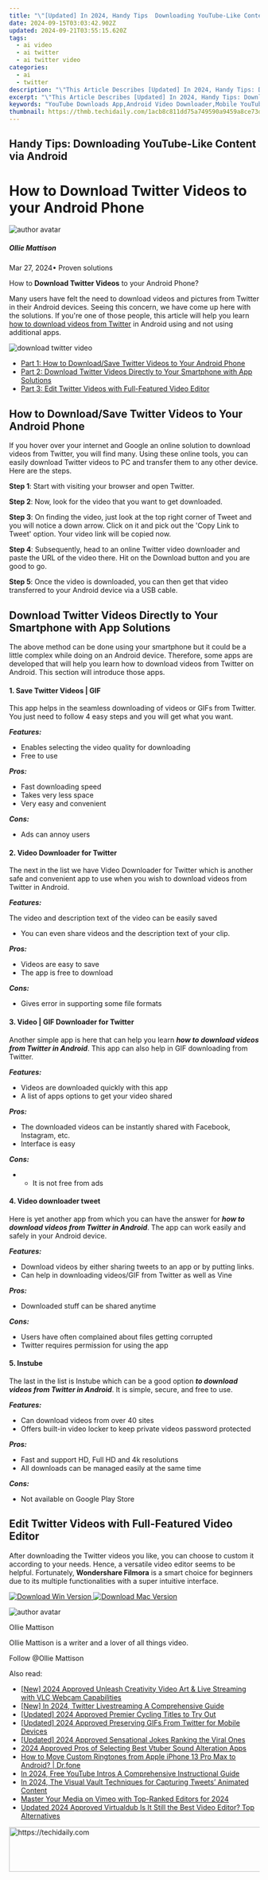 ```yaml
---
title: "\"[Updated] In 2024, Handy Tips  Downloading YouTube-Like Content via Android\""
date: 2024-09-15T03:03:42.902Z
updated: 2024-09-21T03:55:15.620Z
tags:
  - ai video
  - ai twitter
  - ai twitter video
categories:
  - ai
  - twitter
description: "\"This Article Describes [Updated] In 2024, Handy Tips: Downloading YouTube-Like Content via Android\""
excerpt: "\"This Article Describes [Updated] In 2024, Handy Tips: Downloading YouTube-Like Content via Android\""
keywords: "YouTube Downloads App,Android Video Downloader,Mobile YouTube Copy,Save YouTube Videos,Download YouTube Files,Android Media Extractor,Offline YouTube Content"
thumbnail: https://thmb.techidaily.com/1acb8c811dd75a749590a9459a8ce73dd17ec95c9b2687aeea798f4dbe27d8a4.jpg
---
```


## Handy Tips: Downloading YouTube-Like Content via Android

# How to Download Twitter Videos to your Android Phone

![author avatar](https://images.wondershare.com/filmora/article-images/ollie-mattison.jpg)

##### Ollie Mattison

 Mar 27, 2024• Proven solutions

How to **Download Twitter Videos** to your Android Phone?

Many users have felt the need to download videos and pictures from Twitter in their Android devices. Seeing this concern, we have come up here with the solutions. If you're one of those people, this article will help you learn [how to download videos from Twitter](https://tools.techidaily.com/wondershare/filmora/download/) in Android using and not using additional apps.

![download twitter video](https://images.wondershare.com/filmora/article-images/unfollow-apps-twitter.jpg)

* [Part 1: How to Download/Save Twitter Videos to Your Android Phone](#part1)
* [Part 2: Download Twitter Videos Directly to Your Smartphone with App Solutions](#part2)
* [Part 3: Edit Twitter Videos with Full-Featured Video Editor](#part3)

## How to Download/Save Twitter Videos to Your Android Phone

If you hover over your internet and Google an online solution to download videos from Twitter, you will find many. Using these online tools, you can easily download Twitter videos to PC and transfer them to any other device. Here are the steps.

**Step 1**: Start with visiting your browser and open Twitter.

**Step 2**: Now, look for the video that you want to get downloaded.

**Step 3**: On finding the video, just look at the top right corner of Tweet and you will notice a down arrow. Click on it and pick out the 'Copy Link to Tweet' option. Your video link will be copied now.

**Step 4**: Subsequently, head to an online Twitter video downloader and paste the URL of the video there. Hit on the Download button and you are good to go.

**Step 5**: Once the video is downloaded, you can then get that video transferred to your Android device via a USB cable.

## Download Twitter Videos Directly to Your Smartphone with App Solutions

The above method can be done using your smartphone but it could be a little complex while doing on an Android device. Therefore, some apps are developed that will help you learn how to download videos from Twitter on Android. This section will introduce those apps.

#### 1\. Save Twitter Videos | GIF

This app helps in the seamless downloading of videos or GIFs from Twitter. You just need to follow 4 easy steps and you will get what you want.

**_Features:_**

* Enables selecting the video quality for downloading
* Free to use

**_Pros:_**

* Fast downloading speed
* Takes very less space
* Very easy and convenient

**_Cons:_**

* Ads can annoy users

#### 2\. Video Downloader for Twitter

The next in the list we have Video Downloader for Twitter which is another safe and convenient app to use when you wish to download videos from Twitter in Android.

**_Features:_**

The video and description text of the video can be easily saved

* You can even share videos and the description text of your clip.

**_Pros:_**

* Videos are easy to save
* The app is free to download

**_Cons:_**

* Gives error in supporting some file formats

#### 3\. Video | GIF Downloader for Twitter

Another simple app is here that can help you learn **_how to download videos from Twitter in Android_**. This app can also help in GIF downloading from Twitter.

**_Features:_**

* Videos are downloaded quickly with this app
* A list of apps options to get your video shared

**_Pros:_**

* The downloaded videos can be instantly shared with Facebook, Instagram, etc.
* Interface is easy

**_Cons:_**

* * It is not free from ads

#### 4\. Video downloader tweet

Here is yet another app from which you can have the answer for **_how to download videos from Twitter in Android_**. The app can work easily and safely in your Android device.

**_Features:_**

* Download videos by either sharing tweets to an app or by putting links.
* Can help in downloading videos/GIF from Twitter as well as Vine

**_Pros:_**

* Downloaded stuff can be shared anytime

**_Cons:_**

* Users have often complained about files getting corrupted
* Twitter requires permission for using the app

#### 5\. Instube

The last in the list is Instube which can be a good option **_to download videos from Twitter in Android_**. It is simple, secure, and free to use.

**_Features:_**

* Can download videos from over 40 sites
* Offers built-in video locker to keep private videos password protected

**_Pros:_**

* Fast and support HD, Full HD and 4k resolutions
* All downloads can be managed easily at the same time

**_Cons:_**

* Not available on Google Play Store

## Edit Twitter Videos with Full-Featured Video Editor

After downloading the Twitter videos you like, you can choose to custom it according to your needs. Hence, a versatile video editor seems to be helpful. Fortunately, **Wondershare Filmora** is a smart choice for beginners due to its multiple functionalities with a super intuitive interface.

[![Download Win Version](https://images.wondershare.com/filmora/guide/download-btn-win.jpg) ](https://tools.techidaily.com/wondershare/filmora/download/) [![Download Mac Version](https://images.wondershare.com/filmora/guide/download-btn-mac.jpg) ](https://tools.techidaily.com/wondershare/filmora/download/)

![author avatar](https://images.wondershare.com/filmora/article-images/ollie-mattison.jpg)

Ollie Mattison

Ollie Mattison is a writer and a lover of all things video.

Follow @Ollie Mattison

<ins class="adsbygoogle"
      style="display:block"
      data-ad-client="ca-pub-7571918770474297"
      data-ad-slot="8358498916"
      data-ad-format="auto"
      data-full-width-responsive="true"></ins>

<span class="atpl-alsoreadstyle">Also read:</span>
<div><ul>
<li><a href="https://remote-screen-capture.techidaily.com/new-2024-approved-unleash-creativity-video-art-and-live-streaming-with-vlc-webcam-capabilities/"><u>[New] 2024 Approved Unleash Creativity Video Art & Live Streaming with VLC Webcam Capabilities</u></a></li>
<li><a href="https://twitter-videos.techidaily.com/new-in-2024-twitter-livestreaming-a-comprehensive-guide/"><u>[New] In 2024, Twitter Livestreaming A Comprehensive Guide</u></a></li>
<li><a href="https://video-capture.techidaily.com/updated-2024-approved-premier-cycling-titles-to-try-out/"><u>[Updated] 2024 Approved Premier Cycling Titles to Try Out</u></a></li>
<li><a href="https://twitter-videos.techidaily.com/updated-2024-approved-preserving-gifs-from-twitter-for-mobile-devices/"><u>[Updated] 2024 Approved Preserving GIFs From Twitter for Mobile Devices</u></a></li>
<li><a href="https://twitter-videos.techidaily.com/updated-2024-approved-sensational-jokes-ranking-the-viral-ones/"><u>[Updated] 2024 Approved Sensational Jokes Ranking the Viral Ones</u></a></li>
<li><a href="https://extra-support.techidaily.com/2024-approved-pros-of-selecting-best-vtuber-sound-alteration-apps/"><u>2024 Approved Pros of Selecting Best Vtuber Sound Alteration Apps</u></a></li>
<li><a href="https://iphone-transfer.techidaily.com/how-to-move-custom-ringtones-from-apple-iphone-13-pro-max-to-android-drfone-by-drfone-transfer-from-ios/"><u>How to Move Custom Ringtones from Apple iPhone 13 Pro Max to Android? | Dr.fone</u></a></li>
<li><a href="https://youtube-zero.techidaily.com/24-free-youtube-intros-a-comprehensive-instructional-guide/"><u>In 2024, Free YouTube Intros A Comprehensive Instructional Guide</u></a></li>
<li><a href="https://twitter-videos.techidaily.com/in-2024-the-visual-vault-techniques-for-capturing-tweets-animated-content/"><u>In 2024, The Visual Vault Techniques for Capturing Tweets’ Animated Content</u></a></li>
<li><a href="https://vimeo-videos.techidaily.com/master-your-media-on-vimeo-with-top-ranked-editors-for-2024/"><u>Master Your Media on Vimeo with Top-Ranked Editors for 2024</u></a></li>
<li><a href="https://smart-video-creator.techidaily.com/updated-2024-approved-virtualdub-is-it-still-the-best-video-editor-top-alternatives/"><u>Updated 2024 Approved Virtualdub Is It Still the Best Video Editor? Top Alternatives</u></a></li>
</ul></div>

<!-- affiliate ads begin -->
<a href="https://appsumo.8odi.net/c/5597632/2118306/7443" target="_top" id="2118306">
  <img src="//a.impactradius-go.com/display-ad/7443-2118306" border="0" alt="https://techidaily.com" width="728" height="90"/>
</a>
<img height="0" width="0" src="https://appsumo.8odi.net/i/5597632/2118306/7443" style="position:absolute;visibility:hidden;" border="0" />
<!-- affiliate ads end -->

